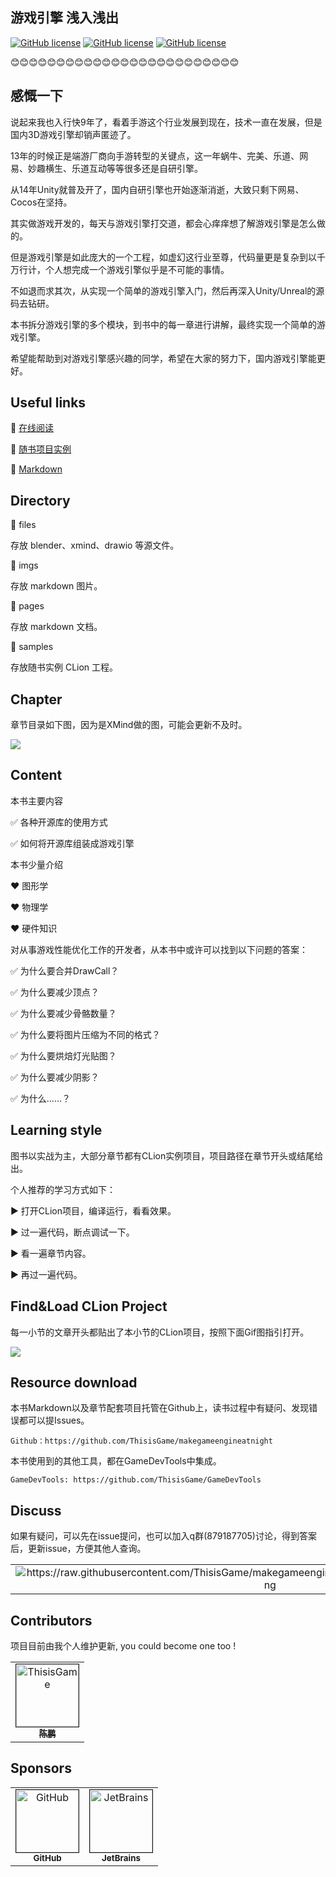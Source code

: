## 游戏引擎 浅入浅出

[![GitHub license](https://img.shields.io/badge/license-GPL-blue.svg?style=for-the-badge)](https://github.com/ThisisGame/makegameengineatnight/blob/main/LICENSE) [![GitHub license](https://img.shields.io/badge/Windows-Success-brightgreen.svg?style=for-the-badge)](https://github.com/ThisisGame/makegameengineatnight/blob/main/LICENSE) [![GitHub license](https://img.shields.io/badge/macOS-Success-brightgreen.svg?style=for-the-badge)](https://github.com/ThisisGame/makegameengineatnight/blob/main/LICENSE)

:blush::blush::blush::blush::blush::blush::blush::blush::blush::blush::blush::blush::blush::blush::blush::blush::blush::blush::blush::blush::blush::blush::blush::blush::blush:

## 感慨一下

说起来我也入行快9年了，看着手游这个行业发展到现在，技术一直在发展，但是国内3D游戏引擎却销声匿迹了。

13年的时候正是端游厂商向手游转型的关键点，这一年蜗牛、完美、乐道、网易、妙趣横生、乐道互动等等很多还是自研引擎。

从14年Unity就普及开了，国内自研引擎也开始逐渐消逝，大致只剩下网易、Cocos在坚持。

其实做游戏开发的，每天与游戏引擎打交道，都会心痒痒想了解游戏引擎是怎么做的。

但是游戏引擎是如此庞大的一个工程，如虚幻这行业至尊，代码量更是复杂到以千万行计，个人想完成一个游戏引擎似乎是不可能的事情。

不如退而求其次，从实现一个简单的游戏引擎入门，然后再深入Unity/Unreal的源码去钻研。

本书拆分游戏引擎的多个模块，到书中的每一章进行讲解，最终实现一个简单的游戏引擎。

希望能帮助到对游戏引擎感兴趣的同学，希望在大家的努力下，国内游戏引擎能更好。

## Useful links

:blue_book: [在线阅读](http://www.thisisgame.com.cn/book/makegameengineatnight/)

:orange_book: [随书项目实例](https://github.com/ThisisGame/makegameengineatnight/tree/main/samples)

:green_book: [Markdown](https://github.com/ThisisGame/makegameengineatnight/tree/main/pages)


## Directory

:file_folder: files

存放 blender、xmind、drawio 等源文件。

:file_folder: imgs

存放 markdown 图片。

:file_folder: pages

存放 markdown 文档。

:file_folder: samples

存放随书实例 CLion 工程。

## Chapter

章节目录如下图，因为是XMind做的图，可能会更新不及时。

![](imgs/chapter.png)

## Content

本书主要内容

:white_check_mark: 各种开源库的使用方式

:white_check_mark: 如何将开源库组装成游戏引擎

本书少量介绍

:heart: 图形学

:heart: 物理学

:heart: 硬件知识

对从事游戏性能优化工作的开发者，从本书中或许可以找到以下问题的答案：

:white_check_mark: 为什么要合并DrawCall？

:white_check_mark: 为什么要减少顶点？

:white_check_mark: 为什么要减少骨骼数量？

:white_check_mark: 为什么要将图片压缩为不同的格式？

:white_check_mark: 为什么要烘焙灯光贴图？

:white_check_mark: 为什么要减少阴影？

:white_check_mark: 为什么……？






## Learning style

图书以实战为主，大部分章节都有CLion实例项目，项目路径在章节开头或结尾给出。

个人推荐的学习方式如下：

:arrow_forward: 打开CLion项目，编译运行，看看效果。

:arrow_forward: 过一遍代码，断点调试一下。

:arrow_forward: 看一遍章节内容。

:arrow_forward: 再过一遍代码。

## Find&Load CLion Project

每一小节的文章开头都贴出了本小节的CLion项目，按照下面Gif图指引打开。

![](imgs/open_clion_project.gif)

## Resource download

本书Markdown以及章节配套项目托管在Github上，读书过程中有疑问、发现错误都可以提Issues。

    Github：https://github.com/ThisisGame/makegameengineatnight

本书使用到的其他工具，都在GameDevTools中集成。

    GameDevTools: https://github.com/ThisisGame/GameDevTools

## Discuss

如果有疑问，可以先在issue提问，也可以加入q群(879187705)讨论，得到答案后，更新issue，方便其他人查询。

<table>
  <tr>
    <td align="center">
    <img src="https://raw.githubusercontent.com/ThisisGame/makegameengineatnight/main/imgs/readme/qq_qrcode.png" alt="https://raw.githubusercontent.com/ThisisGame/makegameengineatnight/main/imgs/readme/qq_qrcode.png" class="transparent">
    </td>
  </tr>
</table>

## Contributors

项目目前由我个人维护更新, you could become one too !

<table>
  <tr>
    <td align="center">
        <a href="https://github.com/ThisisGame">
            <img src="https://avatars.githubusercontent.com/u/17882033?v=4" width="100px;" alt="ThisisGame" border="1"/>
            <br />
            <sub><b>陈鹏</b></sub>
        </a>
        <br />
        <a href="https://github.com/ThisisGame/makegameengineatnight/commits?author=ThisisGame" title="Creator / Code">
        </a>
    </td>
  </tr>
</table>

## Sponsors

<table>
  <tr>
    <td align="center">
        <a href="https://github.com/">
            <img src="https://github.githubassets.com/images/modules/logos_page/GitHub-Mark.png" width="100px;" alt="GitHub" border="1"/>
            <br />
            <sub><b>GitHub</b></sub>
        </a>
        <br />
        <a href="https://github.com/" title="Sponsor">
        </a>
    </td>
    <td align="center">
        <a href="https://jb.gg/OpenSource">
            <img src="https://upload.wikimedia.org/wikipedia/commons/thumb/1/1a/JetBrains_Logo_2016.svg/1200px-JetBrains_Logo_2016.svg.png" width="100px" height="100px" alt="JetBrains" border="1"/>
            <br />
            <sub><b>JetBrains</b></sub>
        </a>
        <br />
        <a href="https://www.jetbrains.com" title="Sponsor"></a>
    </td>
  </tr>
</table>
